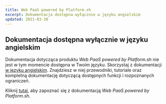 ```yaml
---
title: Web PaaS powered by Platform.sh
excerpt: Dokumentacja dostępna wyłącznie w języku angielskim
updated: 2021-03-30
---
```



## Dokumentacja dostępna wyłącznie w języku angielskim

Dokumentacja dotycząca produktu *Web PaaS powered by Platform.sh* nie jest w tym momencie dostępna w Twoim języku.
Skorzystaj z dokumentacji [w języku angielskim](https://help.ovhcloud.com/csm/en-gb-documentation-web-cloud-web-paas-powered-by-platformsh?id=kb_browse_cat&kb_id=e17b4f25551974502d4c6e78b7421955&kb_category=dc441955f49801102d4ca4d466a7fdb2).
Znajdziesz w niej przewodniki, tutoriale oraz kompletną dokumentację dotyczącą dostępnych funkcji i rozpoznanych ograniczeń.

Kliknij [tutaj](https://help.ovhcloud.com/csm/en-gb-documentation-web-cloud-web-paas-powered-by-platformsh?id=kb_browse_cat&kb_id=e17b4f25551974502d4c6e78b7421955&kb_category=dc441955f49801102d4ca4d466a7fdb2), aby zapoznać się z dokumentacją  *Web PaaS powered by Platform.sh*.
